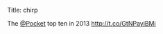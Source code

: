 Title: chirp

The <a href="http://twitter.com/Pocket">@Pocket</a> top ten in 2013 <a href="http://t.co/GtNPayiBMi">http://t.co/GtNPayiBMi</a>
